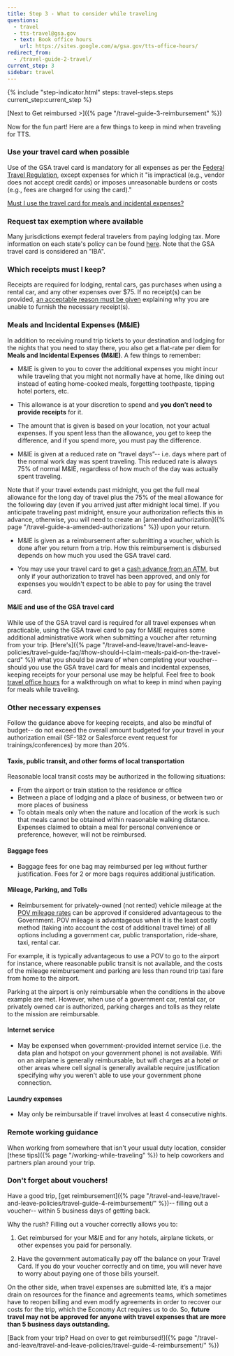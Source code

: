 ```yaml
---
title: Step 3 - What to consider while traveling
questions:
  - travel
  - tts-travel@gsa.gov
  - text: Book office hours
    url: https://sites.google.com/a/gsa.gov/tts-office-hours/
redirect_from:
  - /travel-guide-2-travel/
current_step: 3
sidebar: travel
---
```


{% include "step-indicator.html" steps: travel-steps.steps current_step:current_step  %}

[Next to Get reimbursed >]({% page "/travel-guide-3-reimbursement" %})

Now for the fun part! Here are a few things to keep in mind when traveling for
TTS.

### Use your travel card when possible

Use of the GSA travel card is mandatory for all expenses as per the
[Federal Travel Regulation](https://www.gsa.gov/policy-regulations/regulations/federal-travel-regulation-ftr?asset=101276#wp1091086),
except expenses for which it "is impractical (e.g., vendor does not accept
credit cards) or imposes unreasonable burdens or costs (e.g., fees are charged
for using the card)."

[Must I use the travel card for meals and incidental expenses?](#m-and-ie-and-use-of-the-gsa-travel-card)

### Request tax exemption where available

Many jurisdictions exempt federal travelers from paying lodging tax. More
information on each state's policy can be found
[here](https://www.gsa.gov/travel/plan-book/state-tax-exemption-information-for-government-charge-cards).
Note that the GSA travel card is considered an "IBA".

### Which receipts must I keep?

Receipts are required for lodging, rental cars, gas purchases when using a
rental car, and any other expenses over $75. If no receipt(s) can be provided,
[an acceptable reason must be given](https://www.gsa.gov/policy-regulations/regulations/federal-travel-regulation-ftr?asset=107407#i1200751)
explaining why you are unable to furnish the necessary receipt(s).

### Meals and Incidental Expenses (M&IE)

In addition to receiving round trip tickets to your destination and lodging for
the nights that you need to stay there, you also get a flat-rate per diem for
**Meals and Incidental Expenses (M&IE)**. A few things to remember:

- M&IE is given to you to cover the additional expenses you might incur while
  traveling that you might not normally have at home, like dining out instead of
  eating home-cooked meals, forgetting toothpaste, tipping hotel porters, etc.

- This allowance is at your discretion to spend and **you don’t need to provide
  receipts** for it.

- The amount that is given is based on your location, not your actual expenses.
  If you spent less than the allowance, you get to keep the difference, and if
  you spend more, you must pay the difference.

- M&IE is given at a reduced rate on “travel days”-- i.e. days where part of the
  normal work day was spent traveling. This reduced rate is always 75% of normal
  M&IE, regardless of how much of the day was actually spent traveling.

Note that if your travel extends past midnight, you get the full meal allowance
for the long day of travel plus the 75% of the meal allowance for the following
day (even if you arrived just after midnight local time). If you anticipate
traveling past midnight, ensure your authorization reflects this in advance,
otherwise, you will need to create an [amended
authorization]({% page "/travel-guide-a-amended-authorizations" %}) upon your
return.

- M&IE is given as a reimbursement after submitting a voucher, which is done
  after you return from a trip. How this reimbursement is disbursed depends on
  how much you used the GSA travel card.

- You may use your travel card to get a
  [cash advance from an ATM](https://insite.gsa.gov/cdnstatic/OAS_5735.1_Travel_Advances_%28Policy%29_%28Signed_on_October_2__2015%29.pdf),
  but only if your authorization to travel has been approved, and only for
  expenses you wouldn't expect to be able to pay for using the travel card.

#### M&IE and use of the GSA travel card

While use of the GSA travel card is required for all travel expenses when
practicable, using the GSA travel card to pay for M&IE requires some additional
administrative work when submitting a voucher after returning from your trip.
[Here's]({% page "/travel-and-leave/travel-and-leave-policies/travel-guide-faq/#how-should-i-claim-meals-paid-on-the-travel-card" %})
what you should be aware of when completing your voucher-- should you use the
GSA travel card for meals and incidental expenses, keeping receipts for your
personal use may be helpful. Feel free to book
[travel office hours](https://sites.google.com/a/gsa.gov/tts-office-hours/) for
a walkthrough on what to keep in mind when paying for meals while traveling.

### Other necessary expenses

Follow the guidance above for keeping receipts, and also be mindful of budget--
do not exceed the overall amount budgeted for your travel in your authorization
email (SF-182 or Salesforce event request for trainings/conferences) by more
than 20%.

#### Taxis, public transit, and other forms of local transportation

Reasonable local transit costs may be authorized in the following situations:

- From the airport or train station to the residence or office
- Between a place of lodging and a place of business, or between two or more
  places of business
- To obtain meals only when the nature and location of the work is such that
  meals cannot be obtained within reasonable walking distance. Expenses claimed
  to obtain a meal for personal convenience or preference, however, will not be
  reimbursed.

#### Baggage fees

- Baggage fees for one bag may reimbursed per leg without further justification.
  Fees for 2 or more bags requires additional justification.

#### Mileage, Parking, and Tolls

- Reimbursement for privately-owned (not rented) vehicle mileage at the
  [POV mileage rates](https://www.gsa.gov/travel/plan-book/transportation-airfare-rates-pov-rates/privately-owned-vehicle-pov-mileage-reimbursement-rates)
  can be approved if considered advantageous to the Government. POV mileage is
  advantageous when it is the least costly method (taking into account the cost
  of additional travel time) of all options including a government car, public
  transportation, ride-share, taxi, rental car.

For example, it is typically advantageous to use a POV to go to the airport for
instance, where reasonable public transit is not available, and the costs of the
mileage reimbursement and parking are less than round trip taxi fare from home
to the airport.

Parking at the airport is only reimbursable when the conditions in the above
example are met. However, when use of a government car, rental car, or privately
owned car is authorized, parking charges and tolls as they relate to the mission
are reimbursable.

#### Internet service

- May be expensed when government-provided internet service (i.e. the data plan
  and hotspot on your government phone) is not available. Wifi on an airplane is
  generally reimbursable, but wifi charges at a hotel or other areas where cell
  signal is generally available require justification specifying why you weren't
  able to use your government phone connection.

#### Laundry expenses

- May only be reimbursable if travel involves at least 4 consecutive nights.

### Remote working guidance

When working from somewhere that isn't your usual duty location, consider [these
tips]({% page "/working-while-traveling" %}) to help coworkers and partners plan
around your trip.

### Don't forget about vouchers!

Have a good trip, [get
reimbursement]({% page "/travel-and-leave/travel-and-leave-policies/travel-guide-4-reimbursement/" %})--
filling out a voucher-- within 5 business days of getting back.

Why the rush? Filling out a voucher correctly allows you to:

1. Get reimbursed for your M&IE and for any hotels, airplane tickets, or other
   expenses you paid for personally.

2. Have the government automatically pay off the balance on your Travel Card. If
   you do your voucher correctly and on time, you will never have to worry about
   paying one of those bills yourself.

On the other side, when travel expenses are submitted late, it’s a major drain
on resources for the finance and agreements teams, which sometimes have to
reopen billing and even modify agreements in order to recover our costs for the
trip, which the Economy Act requires us to do. So, **future travel may not be
approved for anyone with travel expenses that are more than 5 business days
outstanding.**

[Back from your trip? Head on over to get
reimbursed!]({% page "/travel-and-leave/travel-and-leave-policies/travel-guide-4-reimbursement/" %})
